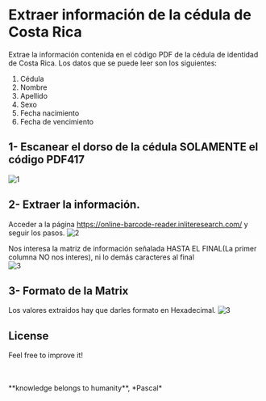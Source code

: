 # Extraer información de la cédula de Costa Rica
Extrae la información contenida en el código PDF de la cédula de identidad de Costa Rica. Los datos que se puede leer son los siguientes:
1. Cédula
1. Nombre
1. Apellido
1. Sexo
1. Fecha nacimiento
1. Fecha de vencimiento

## 1- Escanear el dorso de la cédula SOLAMENTE el código PDF417
![1](https://user-images.githubusercontent.com/43474323/97226766-17679980-179a-11eb-8344-c274b5bdccfb.jpg)

## 2- Extraer la información.
Acceder a la página https://online-barcode-reader.inliteresearch.com/ y seguir los pasos.
![2](https://user-images.githubusercontent.com/43474323/97227753-8e516200-179b-11eb-8a0c-6c8b4824119d.png)

Nos interesa  la matriz de información señalada HASTA EL FINAL(La primer columna NO nos interes), ni lo demás caracteres al final   
![3](https://user-images.githubusercontent.com/43474323/97227766-90b3bc00-179b-11eb-818a-3a298708da80.png)

## 3- Formato de la Matrix
Los valores extraidos hay que darles formato en Hexadecimal.
![3](https://user-images.githubusercontent.com/43474323/97229186-93afac00-179d-11eb-81a0-35e9c55d8ed1.png)


## License
Feel free to improve it!

<BR>
<BR>
**knowledge belongs to humanity**, *Pascal*
